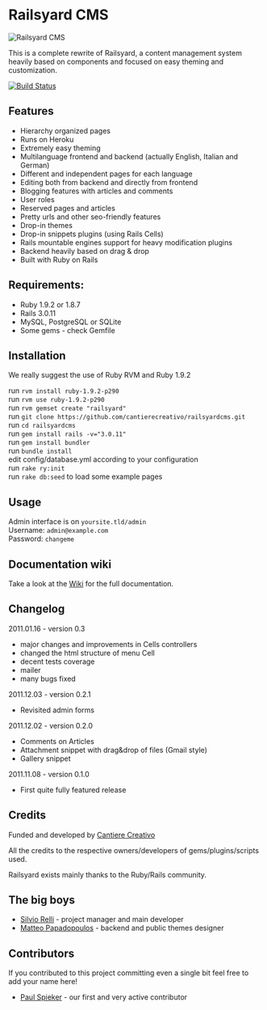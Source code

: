 Railsyard CMS
=============
![Railsyard CMS](http://railsyardcms.org/images/logo_big.jpg "Railsyard CMS")

This is a complete rewrite of Railsyard, a content management system heavily based on components and focused on easy theming and customization.

[![Build Status](https://secure.travis-ci.org/cantierecreativo/railsyardcms.png?branch=master)](http://travis-ci.org/cantierecreativo/railsyardcms)


Features
--------
* Hierarchy organized pages
* Runs on Heroku
* Extremely easy theming
* Multilanguage frontend and backend (actually English, Italian and German)
* Different and independent pages for each language
* Editing both from backend and directly from frontend
* Blogging features with articles and comments
* User roles
* Reserved pages and articles
* Pretty urls and other seo-friendly features
* Drop-in themes
* Drop-in snippets plugins (using Rails Cells)
* Rails mountable engines support for heavy modification plugins 
* Backend heavily based on drag & drop
* Built with Ruby on Rails

Requirements:
-------------
* Ruby 1.9.2 or 1.8.7
* Rails 3.0.11
* MySQL, PostgreSQL or SQLite
* Some gems - check Gemfile

Installation
------------
We really suggest the use of Ruby RVM and Ruby 1.9.2

run `rvm install ruby-1.9.2-p290`  
run `rvm use ruby-1.9.2-p290`  
run `rvm gemset create "railsyard"`  
run `git clone https://github.com/cantierecreativo/railsyardcms.git`  
run `cd railsyardcms`  
run `gem install rails -v="3.0.11"`  
run `gem install bundler`  
run `bundle install`  
edit config/database.yml according to your configuration  
run `rake ry:init`  
run `rake db:seed` to load some example pages  

Usage
-----
Admin interface is on `yoursite.tld/admin`  
Username: `admin@example.com`  
Password: `changeme`  

Documentation wiki
------------------
Take a look at the [Wiki](https://github.com/cantierecreativo/railsyardcms/wiki) for the full documentation.

Changelog
---------
2011.01.16 - version 0.3  
* major changes and improvements in Cells controllers  
* changed the html structure of menu Cell  
* decent tests coverage  
* mailer  
* many bugs fixed  
 
2011.12.03 - version 0.2.1   
* Revisited admin forms
 
2011.12.02 - version 0.2.0   
* Comments on Articles   
* Attachment snippet with drag&drop of files (Gmail style)   
* Gallery snippet
  
2011.11.08 - version 0.1.0   
* First quite fully featured release

Credits
-------
Funded and developed by [Cantiere Creativo](http://www.cantierecreativo.net)

All the credits to the respective owners/developers of gems/plugins/scripts used.

Railsyard exists mainly thanks to the Ruby/Rails community.


The big boys
------------
* [Silvio Relli](http://www.relli.org) - project manager and main developer
* [Matteo Papadopoulos](http://www.basictrading.biz) - backend and public themes designer

Contributors
------------
If you contributed to this project committing even a single bit feel free to add your name here!

* [Paul Spieker](https://github.com/spieker) - our first and very active contributor
